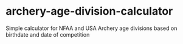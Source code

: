 # archery-age-division-calculator
Simple calculator for NFAA and USA Archery age divisions based on birthdate and date of competition
